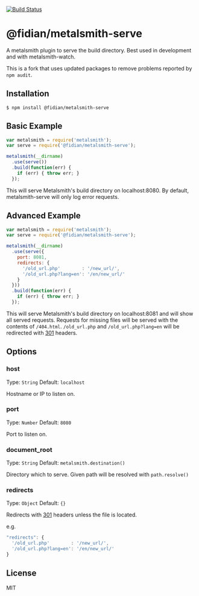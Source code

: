 [![Build Status](https://travis-ci.org/mayo/metalsmith-serve.svg?branch=master)](https://travis-ci.org/mayo/metalsmith-serve)

# @fidian/metalsmith-serve

A metalsmith plugin to serve the build directory. Best used in development and with metalsmith-watch.

This is a fork that uses updated packages to remove problems reported by `npm audit`.

## Installation

    $ npm install @fidian/metalsmith-serve

## Basic Example

```js
var metalsmith = require('metalsmith');
var serve = require('@fidian/metalsmith-serve');

metalsmith(__dirname)
  .use(serve())
  .build(function(err) {
    if (err) { throw err; }
  });
```

This will serve Metalsmith's build directory on localhost:8080. By default, metalsmith-serve will only log error requests.

## Advanced Example

```js
var metalsmith = require('metalsmith');
var serve = require('@fidian/metalsmith-serve');

metalsmith(__dirname)
  .use(serve({
    port: 8081,
    redirects: {
      '/old_url.php'        : '/new_url/',
      '/old_url.php?lang=en': '/en/new_url/'
    }
  }))
  .build(function(err) {
    if (err) { throw err; }
  });
```

This will serve Metalsmith's build directory on localhost:8081 and will show all served requests.
Requests for missing files will be served with the contents of `/404.html`.
`/old_url.php` and `/old_url.php?lang=en` will be redirected with [301](https://en.wikipedia.org/wiki/HTTP_301) headers.


## Options

### host
Type: `String`
Default: `localhost`

Hostname or IP to listen on.

### port
Type: `Number`
Default: `8080`

Port to listen on.

### document_root
Type: `String`
Default: `metalsmith.destination()`

Directory which to serve. Given path will be resolved with `path.resolve()`

### redirects
Type: `Object`
Default: `{}`

Redirects with [301](https://en.wikipedia.org/wiki/HTTP_301) headers unless the file is located.

e.g.
```js
"redirects": {
  '/old_url.php'        : '/new_url/',
  '/old_url.php?lang=en': '/en/new_url/'
}
```

## License

  MIT
